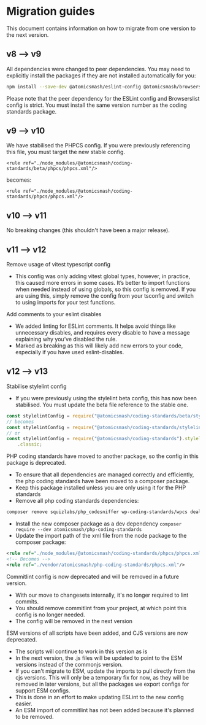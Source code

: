 # Migration guides

This document contains information on how to migrate from one version to the next version.

## v8 --> v9

All dependencies were changed to peer dependencies. You may need to explicitly install the packages if they are not installed automatically for you:

```sh
npm install --save-dev @atomicsmash/eslint-config @atomicsmash/browserslist-config prettier @commitlint/cli @commitlint/config-conventional
```

Please note that the peer dependency for the ESLint config and Browserslist config is strict. You must install the same version number as the coding standards package.

## v9 --> v10

We have stabilised the PHPCS config. If you were previously referencing this file, you must target the new stable config.

```
<rule ref="./node_modules/@atomicsmash/coding-standards/beta/phpcs/phpcs.xml"/>
```

becomes:

```
<rule ref="./node_modules/@atomicsmash/coding-standards/phpcs/phpcs.xml"/>
```

## v10 --> v11

No breaking changes (this shouldn't have been a major release).

## v11 --> v12

Remove usage of vitest typescript config

- This config was only adding vitest global types, however, in practice, this caused more errors in some cases. It’s better to import functions when needed instead of using globals, so this config is removed. If you are using this, simply remove the config from your tsconfig and switch to using imports for your test functions.

Add comments to your eslint disables

- We added linting for ESLint comments. It helps avoid things like unnecessary disables, and requires every disable to have a message explaining why you’ve disabled the rule.
- Marked as breaking as this will likely add new errors to your code, especially if you have used eslint-disables.

## v12 --> v13

Stabilise stylelint config

- If you were previously using the stylelint beta config, this has now been stabilised. You must update the beta file reference to the stable one.

```ts
const stylelintConfig = require("@atomicsmash/coding-standards/beta/stylelint/classic");
// becomes
const stylelintConfig = require("@atomicsmash/coding-standards/stylelint/classic");
// or
const stylelintConfig = require("@atomicsmash/coding-standards").stylelintConfig
	.classic;
```

PHP coding standards have moved to another package, so the config in this package is deprecated.

- To ensure that all dependencies are managed correctly and efficiently, the php coding standards have been moved to a composer package.
- Keep this package installed unless you are only using it for the PHP standards
- Remove all php coding standards dependencies:

```sh
composer remove squizlabs/php_codesniffer wp-coding-standards/wpcs dealerdirect/phpcodesniffer-composer-installer sirbrillig/phpcs-variable-analysis phpcompatibility/phpcompatibility-wp slevomat/coding-standard
```

- Install the new composer package as a dev dependency `composer require --dev atomicsmash/php-coding-standards`
- Update the import path of the xml file from the node package to the composer package:

```xml
<rule ref="./node_modules/@atomicsmash/coding-standards/phpcs/phpcs.xml"/>
<!-- Becomes -->
<rule ref="./vendor/atomicsmash/php-coding-standards/phpcs.xml"/>
```

Commitlint config is now deprecated and will be removed in a future version.

- With our move to changesets internally, it's no longer required to lint commits.
- You should remove commitlint from your project, at which point this config is no longer needed.
- The config will be removed in the next version

ESM versions of all scripts have been added, and CJS versions are now deprecated.

- The scripts will continue to work in this version as is
- In the next version, the .js files will be updated to point to the ESM versions instead of the commonjs version.
- If you can't migrate to ESM, update the imports to pull directly from the cjs versions. This will only be a temporary fix for now, as they will be removed in later versions, but all the packages we export configs for support ESM configs.
- This is done in an effort to make updating ESLint to the new config easier.
- An ESM import of commitlint has not been added because it's planned to be removed.
